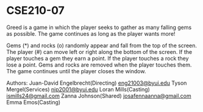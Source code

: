 # CSE210-07
Greed is a game in which the player seeks to gather as many falling gems as possible. The game continues as long as the player wants more!

Gems (*) and rocks (o) randomly appear and fall from the top of the screen.
The player (#) can move left or right along the bottom of the screen.
If the player touches a gem they earn a point.
If the player touches a rock they lose a point.
Gems and rocks are removed when the player touches them.
The game continues until the player closes the window.

Authors: 
Juan-David Engelbrecht(Directing) eng21003@byui.edu
Tyson Mergel(Services) nip2001@byui.edu
Loran Mills(Casting) ismills24@gmail.com
Zanna Johnson(Shared) josafennaanna@gmail.com
Emma Emos(Casting) 